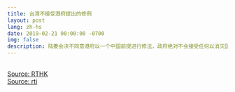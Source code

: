 ```yaml
---
title: 台湾不接受港府提出的修例
layout: post
lang: zh-hs
date: 2019-02-21 00:00:00 -0700
img: false
description: 陆委会决不同意港府以一个中国前提进行修法，政府绝对不会接受任何以消灭国家主权为目的的作为，所以希望港府还是以双方人民福祉为考量、妥善处理这个案子。
---
```


<br>[Source: RTHK](https://hk.news.yahoo.com/%E9%99%B8%E5%A7%94%E6%9C%83%E4%B8%8D%E6%8E%A5%E5%8F%97%E4%BF%AE%E8%A8%82%E9%80%83%E7%8A%AF%E6%A2%9D%E4%BE%8B%E6%96%B9%E5%BC%8F-%E9%84%AD%E8%8B%A5%E9%A9%8A%E6%B2%92%E5%9B%9E%E6%87%89%E6%98%AF%E5%90%A6%E7%B9%BC%E7%BA%8C-033341442.html)
<br>[Source: rti](https://www.rti.org.tw/news/view/id/2012103)